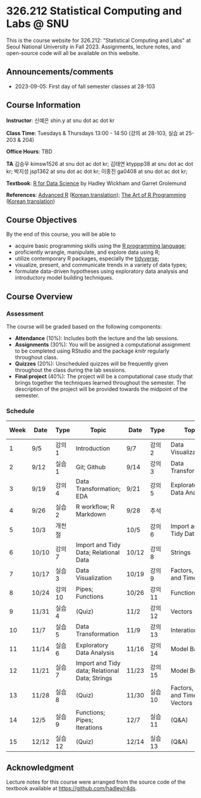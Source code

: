 # 326.212 Statistical Computing and Labs @ SNU

This is the course website for 326.212: "Statistical Computing and Labs" at Seoul National University in Fall 2023. Assignments, lecture notes, and open-source code will all be available on this website.

## Announcements/comments

* 2023-09-05: First day of fall semester classes at 28-103

## Course Information

**Instructor**: 신예은 shin.y at snu dot ac dot kr

**Class Time**: Tuesdays & Thursdays 13:00 - 14:50 (강의 at 28-103, 실습 at 25-203 & 204)

**Office Hours**: TBD <!-- Fridays 13:00 ~ 16:00 at 25-216 or by appointment-->

**TA**
­김승우 kimsw1526 at snu dot ac dot kr;
김태연 ktyppp38 at snu dot ac dot kr;
­박지성 jsp1362 at snu dot ac dot kr;
이종진 ga0408 at snu dot ac dot kr;

**Textbook**: [R for Data Science](http://r4ds.had.co.nz/index.html) by Hadley Wickham and Garret Grolemund

**References**: [Advanced R](http://adv-r.had.co.nz/) ([Korean translation](http://jpub.tistory.com/792)); 
    [The Art of R Programming](https://nostarch.com/artofr.htm) ([Korean translation](http://www.acornpub.co.kr/book/r-programming))

<!-- **Syllabus**: [Link, in Korean](./syllabus2022.pdf) -->

## Course Objectives

By the end of this course, you will be able to

- acquire basic programming skills using the [R programming language](https://www.r-project.org);
- proficiently wrangle, manipulate, and explore data using R;
- utilize contemporary R packages, especially the [tidyverse](https://www.tidyverse.org);
- visualize, present, and communicate trends in a variety of data types;
- formulate data-driven hypotheses using exploratory data analysis and introductory model building techniques.

## Course Overview

### Assessment

The course will be graded based on the following components:

- **Attendance** (10%): Includes both the lecture and the lab sessions.
- **Assignments** (30%): You will be assigned a computational assignment to be completed using RStudio and the package *knitr* regularly throughout class. 
- **Quizzes** (20%): Unscheduled quizzes will be frequently given throughout the class during the lab sessions.
- **Final project** (40%): The project will be a computational case study that brings together the techniques learned throughout the semester. The description of the project will be provided towards the midpoint of the semester.

### Schedule

| Week | Date  | Type    | Topic                                          | Date  | Type    | Topic                            | Assignment (DUE)           |
|------|-------|---------|------------------------------------------------|-------|---------|----------------------------------|-----------------------|
| 1    | 9/5   | 강의 1  | Introduction                                   | 9/7   | 강의 2  | Data Visualization               |                       |
| 2    | 9/12  | 실습 1  | Git; Github                                    | 9/14  | 강의 3  | Data Transformation              |                       |
| 3    | 9/19  | 강의 4  | Data Transformation; EDA                       | 9/21  | 강의 5  | Exploratory Data Analysis        |                       |
| 4    | 9/26  | 실습 2  | R workflow; R Markdown                         | 9/28  | 추석    |                                  |                       |
| 5    | 10/3  | 개천절  |                                                | 10/5  | 강의 6  | Import and Tidy Data             | Homework 1 (10/4)     |
| 6    | 10/10 | 강의 7  | Import and Tidy Data; Relational Data          | 10/12 | 강의 8  | Strings                          |                       |
| 7    | 10/17 | 실습 3  | Data Visualization                             | 10/19 | 강의 9  | Factors, Date and Times          | Homework 2 (10/20)    |
| 8    | 10/24 | 강의 10 | Pipes; Functions                               | 10/26 | 강의 11 | Functions                        |                       |
| 9    | 11/31 | 실습 4  | (Quiz)                                         | 11/2  | 강의 12 | Vectors                          | Homework 3 (11/3)     |
| 10   | 11/7  | 실습 5  | Data Transformation                            | 11/9  | 강의 13 | Interation                       | Final Project (12/17) |
| 11   | 11/14 | 실습 6  | Exploratory Data Analysis                      | 11/16 | 강의 14 | Model Basics                     |                       |
| 12   | 11/21 | 실습 7  | Import and Tidy data; Relational Data; Strings | 11/23 | 강의 15 | Model Building                   | Homework 4 (12/4)     |
| 13   | 11/28 | 실습 8  | (Quiz)                                         | 11/30 | 실습 10 | Factors, Date and Times, Vectors |                       |
| 14   | 12/5  | 실습 9  | Functions; Pipes; Iterations                   | 12/7  | 실습 11 | (Q&A)                            |                       |
| 15   | 12/12 | 실습 12 | (Quiz)                                         | 12/14 | 실습 13 | (Q&A)                            |                       |

<!-- Overall, this course will be split into two main parts: (1) lecture sessions on the basics of how to code in R and (2) lab sessions for performing hands-on data analysis on real case studies and examples using R.

The following schedule is tentative and is subject to change over the course.-->

<!--
| Week | Topic | Reading | Assignment | Due Date |
|---| --- | --- | --- | --- |
| 1 (9/1)      | [Introduction](./lectures/01-intro) | Ch. 1 | [Homework 1](./hw/hw1.html)  | 2022-09-21 |
| 2 (9/6, 9/8)     | [Data Visualization I, II](./lectures/02-visualization), Workflows, R Markdown | Chs. 2, 3, 28, 4, 6, 8, 27 | |   |
| 3 (9/13, 9/15)    | [Data Transformation I, II](./lectures/03-transformation) | Ch. 5 |  |  |
| 4 (9/20, 9/22)    | [Data Transformation III](./lectures/03-transformation), [Exploratory Data Analysis I](./lectures/04-EDA) | Chs. 5, 7 | [Homework 2](./hw/hw2-updated.html) | 2022-10-16  |
| 5 (9/27, 9/29)    | [Exploratory Data Analysis II, III](./lectures/04-EDA) | Ch. 7 |  |  |
| 6 (10/4, 10/6)    | [Import and Tidy Data I, II](./lectures/05-tidy) | Chs. 10, 11, 12 |  |  |
| 7 (10/11, 10/13)  | [Import and Tidy Data III](./lectures/05-tidy), [Relational Data](./lectures/06-relational) | Chs. 10, 11, 12, 13 | [Final Project](./project/Project2022.html)  | 2022-12-17 |
| 8 (10/18, 10/20)  | [Strings I, II](./lectures/07-string) | Ch. 14 | [Homework 3](./hw/hw3.html) | 2022-11-09 |
| 9 (10/25, 10/27)  | [Factors, Date and Times I, II](./lectures/08-factors)  | Chs. 15, 16 |  |  |
| 10 (11/1, 11/3)   | [Pipes](./lectures/09-pipe), [Functions I](./lectures/10-functions) | Chs. 18, 19 |  |  |
| 11 (11/8, 11/10) | [Functions II](./lectures/10-functions), [Vectors I](./lectures/11-vectors) | Chs. 19, 20 | [Homework 4](./hw/hw4.html) | 2022-11-30  |
| 12 (11/15, 11/17) | [Vectors II](./lectures/11-vectors), [Iteration I](./lectures/12-iteration) | Chs. 20, 21 |  |  |
| 13 (11/22, 11/24) | [Iteration II](./lectures/12-iteration), [Model Basics I](./lectures/13-model_basics) | Chs. 21, 22, 23  |  |  |
| 14 (11/29, 12/1)   | [Model Basics II](./lectures/13-model_basics), [Model Building I](./lectures/14-model_building) | Chs. 23, 24 |  |  |
| 15 (12/6, 12/8)  | [Model Building II](./lectures/14-model_building), Final Project | Chs. 24, 25 | | |
| 16 (12/13)  | Final Project | | | |
-->

<!--
| Week | Topic | Reading | Assignment | Due Date |
|---| --- | --- | --- | --- |
| 1 (9/1)      | [Introduction](./lectures/01-intro) | Ch. 1 | [Homework 1](./hw/hw1.html)  | 2022-09-21 |
| 2 (9/6, 9/8)     | [Data Visualization I, II](./lectures/02-visualization), Workflows, R Markdown | Chs. 2, 3, 28, 4, 6, 8, 27 | |   |
| 3 (9/13, 9/15)    | [Data Transformation I, II](./lectures/03-transformation) | Ch. 5 |  |  |
| 4 (9/20, 9/22)    | [Data Transformation III](./lectures/03-transformation), [Exploratory Data Analysis I](./lectures/04-EDA) | Chs. 5, 7 | [Homework 2](./hw/hw2-updated.html) | 2022-10-16  |
| 5 (9/27, 9/29)    | [Exploratory Data Analysis II, III](./lectures/04-EDA) | Ch. 7 |  |  |
| 6 (10/4, 10/6)    | [Import and Tidy Data I, II](./lectures/05-tidy) | Chs. 10, 11, 12 |  |  |
| 7 (10/11, 10/13)  | [Import and Tidy Data III](./lectures/05-tidy), [Relational Data](./lectures/06-relational) | Chs. 10, 11, 12, 13 | [Final Project](./project/project.md) [[Rmd](./project/project.Rmd)]  | 2022-12-10 |
| 8 (10/18, 10/20)  | [Strings I, II](./lectures/07-string) | Ch. 14 | [Homework 3](./hw/hw3.html) | 2022-11-09 |
| 9 (10/25, 10/27)  | [Factors, Date and Times I, II](./lectures/08-factors)  | Chs. 15, 16 |  |  |
| 10 (11/1, 11/3)   | [Pipes](./lectures/09-pipe), [Functions I](./lectures/10-functions) | Chs. 18, 19 |  |  |
| 11 (11/8, 11/10) | [Functions II](./lectures/10-functions), [Vectors I](./lectures/11-vectors) | Chs. 19, 20 | [Homework 4](./hw/hw4.html) | 2022-11-30  |
| 12 (11/15, 11/17) | [Vectors II](./lectures/11-vectors), [Iteration I](./lectures/12-iteration) | Chs. 20, 21 |  |  |
| 13 (11/22, 11/24) | [Iteration II](./lectures/12-iteration), [Model Basics I](./lectures/13-model_basics) | Chs. 21, 22, 23  |  |  |
| 14 (11/29, 12/1)   | [Model Basics II](./lectures/13-model_basics), [Model Building I](./lectures/14-model_building) | Chs. 23, 24 |  |  |
| 15 (12/6, 12/8)  | [Model Building II](./lectures/14-model_building), Final Project | Chs. 24, 25 | | |
| 16 (12/13)  | Final Project | | | |
-->

## Acknowledgment
Lecture notes for this course were arranged from the source code of the textbook available at <https://github.com/hadley/r4ds>.
